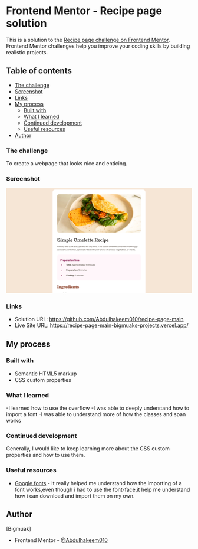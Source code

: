 # Frontend Mentor - Recipe page solution

This is a solution to the [Recipe page challenge on Frontend Mentor](https://www.frontendmentor.io/challenges/recipe-page-KiTsR8QQKm). Frontend Mentor challenges help you improve your coding skills by building realistic projects. 

## Table of contents

  - [The challenge](#the-challenge)
  - [Screenshot](#screenshot)
  - [Links](#links)
- [My process](#my-process)
  - [Built with](#built-with)
  - [What I learned](#what-i-learned)
  - [Continued development](#continued-development)
  - [Useful resources](#useful-resources)
- [Author](#author)
### The challenge
To create a webpage that looks nice and enticing.

### Screenshot

![](./screenshot.png)


### Links

- Solution URL: https://github.com/Abdulhakeem010/recipe-page-main
- Live Site URL: https://recipe-page-main-bigmuaks-projects.vercel.app/

## My process

### Built with
- Semantic HTML5 markup
- CSS custom properties


### What I learned
-I learned how to use the overflow
-I was able to deeply understand how to import a font
-I was able to understand more of how the classes and span works


### Continued development
Generally, I would like to keep learning more about the CSS custom properties and how to use them.


### Useful resources

- [Google fonts](https://fonts.google.com) - It really helped me understand how the importing of a font works,even though i had to use the font-face,it help me understand how i can download and import them on my own.


## Author

 [Bigmuak]
- Frontend Mentor - [@Abdulhakeem010](https://www.frontendmentor.io/profile/@Abdulhakeem010)

